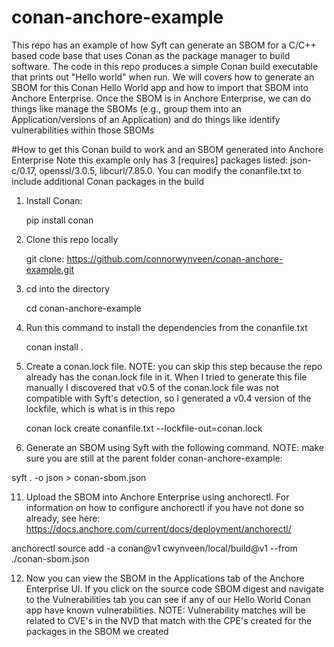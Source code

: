 # conan-anchore-example
This repo has an example of how Syft can generate an SBOM for a C/C++ based code base that uses Conan as the package manager to build software. The code in this repo produces a simple Conan build executable that prints out "Hello world" when run. We will covers how to generate an SBOM for this Conan Hello World app and how to import that SBOM into Anchore Enterprise. Once the SBOM is in Anchore Enterprise, we can do things like manage the SBOMs (e.g., group them into an Application/versions of an Application) and do things like identify vulnerabilities within those SBOMs

#How to get this Conan build to work and an SBOM generated into Anchore Enterprise
Note this example only has 3 [requires] packages listed: json-c/0.17, openssl/3.0.5, libcurl/7.85.0. You can modify the conanfile.txt to include additional Conan packages in the build

1. Install Conan:

    pip install conan

3. Clone this repo locally

   git clone: https://github.com/connorwynveen/conan-anchore-example.git

4. cd into the directory

   cd conan-anchore-example

6. Run this command to install the dependencies from the conanfile.txt

    conan install .

8. Create a conan.lock file. NOTE: you can skip this step because the repo already has the conan.lock file in it. When I tried to generate this file manually I discovered that v0.5 of the conan.lock file was not compatible with Syft's detection, so I generated a v0.4 version of the lockfile, which is what is in this repo

   conan lock create conanfile.txt --lockfile-out=conan.lock

10. Generate an SBOM using Syft with the following command. NOTE: make sure you are still at the parent folder conan-anchore-example:
  
   syft . -o json > conan-sbom.json

11. Upload the SBOM into Anchore Enterprise using anchorectl. For information on how to configure anchorectl if you have not done so already, see here: https://docs.anchore.com/current/docs/deployment/anchorectl/
  
   anchorectl source add -a conan@v1 cwynveen/local/build@v1 --from ./conan-sbom.json

12. Now you can view the SBOM in the Applications tab of the Anchore Enterprise UI. If you click on the source code SBOM digest and navigate to the Vulnerabilities tab you can see if any of our Hello World Conan app have known vulnerabilities. NOTE: Vulnerability matches will be related to CVE's in the NVD that match with the CPE's created for the packages in the SBOM we created
